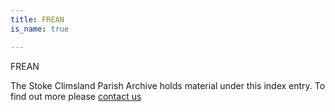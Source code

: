```yaml
---
title: FREAN
is_name: true

---
```


FREAN


The Stoke Climsland Parish Archive holds material under this index entry. To find out more please [contact us](/contact/)
